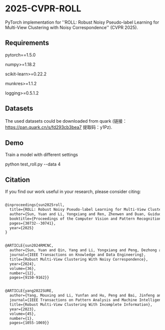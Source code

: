 # 2025-CVPR-ROLL

PyTorch implementation for ''ROLL: Robust Noisy Pseudo-label Learning for Multi-View Clustering with Noisy Correspondence'' (CVPR 2025).

## Requirements

pytorch==1.5.0 

numpy>=1.18.2

scikit-learn>=0.22.2

munkres>=1.1.2

logging>=0.5.1.2

## Datasets

The used datasets could be downloaded from quark (链接：https://pan.quark.cn/s/fd293cb3bea7 提取码：y1Pz).

## Demo

Train a model with different settings

<!-- 多视图聚类，关联噪声 -->
python test_roll.py --data 4 



## Citation

If you find our work useful in your research, please consider citing:

```latex

@inproceedings{sun2025roll,
  title={ROLL: Robust Noisy Pseudo-label Learning for Multi-View Clustering with Noisy Correspondence},
  author={Sun, Yuan and Li, Yongxiang and Ren, Zhenwen and Duan, Guiduo and Peng, Dezhong and Hu, Peng},
  booktitle={Proceedings of the Computer Vision and Pattern Recognition Conference},
  pages={30732--30741},
  year={2025}
}


@ARTICLE{sun2024RMCNC,
  author={Sun, Yuan and Qin, Yang and Li, Yongxiang and Peng, Dezhong and Peng, Xi and Hu, Peng},
  journal={IEEE Transactions on Knowledge and Data Engineering}, 
  title={Robust Multi-View Clustering With Noisy Correspondence}, 
  year={2024},
  volume={36},
  number={12},
  pages={9150-9162}}


@ARTICLE{yang2022SURE,
  author={Yang, Mouxing and Li, Yunfan and Hu, Peng and Bai, Jinfeng and Lv, Jiancheng and Peng, Xi},
  journal={IEEE Transactions on Pattern Analysis and Machine Intelligence}, 
  title={Robust Multi-View Clustering With Incomplete Information}, 
  year={2023},
  volume={45},
  number={1},
  pages={1055-1069}}
```
